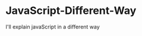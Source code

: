                                                                                                                                                                                                                                                   
# JavaScript-Different-Way
I'll explain javaScript in a different way       
  









